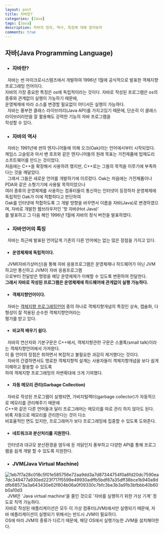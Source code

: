 ```yaml
---
layout: post
title: 자바란?
categories: [Java]
tags: [Java]
description: 자바의 정의, 역사, 특징에 대해 알아보자
comments: true
---
```


## 자바(Java Programming Language)
* ### 자바란?  
&nbsp;&nbsp;자바는 썬 마이크로시스템즈에서 개발하여 1996년 1월에 공식적으로 발표한 객체지향 프로그래밍 언어이다.  
자바의 가장 중요한 특징은 os에 독립적이라는 것이다. 자바로 작성된 프로그램은 os의 종류와 관계없이 실행이 가능하기 때문에,  
운영체제에 따라 소스를 변경할 필요없이 어디서든 실행이 가능하다.  
&nbsp;&nbsp;자바는 풍부한 클래스 라이브러리(Java API)를 가지고있기 때문에, 단순히 이 클래스 라이브러리만을 잘 활용해도 강력한 기능의 자바 프로그램을  
작성할 수 있다.
  
* ### 자바의 역사  
&nbsp;&nbsp;자바는 1991년에 썬의 엔지니어들에 의해 오크(Oak)라는 언어에서부터 시작되었다.  
제임스 고슬링과 아서 밴 호프와 같은 엔지니어들의 원래 목표는 가전제품에 탑재도리 소프트웨어를 만드는 것이었다.  
처음에는 C++을 확장해서 사용하려 했지만, C++로는 그들의 목적을 이루기에 부족하다는 것을 깨달았다.  
&nbsp;&nbsp;그래서 그들은 새로운 언어를 개발하기에 이르렀다. Oak는 처음에는 가전제품이나 PDA와 같은 소형기기에 사용될 목적이었으나  
여러 종류의 운영체제를 사용하는 컴퓨터들이 통신하는 인터넷이 등장하자 운영체제에 독립적인 Oak가 이에 적합하다고 판단하여  
Oak를 인터넷에 적합하도록 그 개발 방향을 바꾸면서 이름을 자바(Java)로 변경하였으며, 자바로 개발한 웹브라우저인 '핫 자바(Hot Java)'  
를 발표하고 그 다음 해인 1996년 1월에 자바의 정식 버전을 발표하였다.

* ### 자바언어의 특징  
&nbsp;&nbsp;자바는 최근에 발표된 언어답게 기존의 다른 언어에는 없는 많은 장점을 가지고 있다.

  * #### 운영체제에 독립적이다.  
  &nbsp;&nbsp;JVM(자바가상머신)을 통해 자바 응용프로그램은 운영체제나 하드웨어가 아닌 JVM하고만 통신하고 JVM이 자바 응용프로그램  
  으로부터 전달받은 명령을 해당 운영체제가 이해할 수 있도록 변환하여 전달한다.  
  **그래서 자바로 작성된 프로그램은 운영체제에 하드웨어에 관게없이 실행 가능하다.**
  
  * #### 객체지향언어이다.  
 &nbsp;&nbsp;자바는 [객체지향 프로그래밍언어](https://ko.wikipedia.org/wiki/%EA%B0%9D%EC%B2%B4_%EC%A7%80%ED%96%A5_%ED%94%84%EB%A1%9C%EA%B7%B8%EB%9E%98%EB%B0%8D) 중의 하나로 객체지향개념의 특징인 상속, 캡슐화, 다형성이 잘 적용된 순수한 객체지향언어라는  
  평가를 받고 있다.
  
  * #### 비교적 배우기 쉽다.  
  &nbsp;&nbsp;자바의 연산자와 기본구문은 C++에서, 객체지향관련 구문은 스몰톡(small talk)이라는 객체지향언어에서 가져왔다.  
  이 들 언어의 장점은 취하면서 복잡하고 불필요한 과감히 제거했다는 것이다.  
  &nbsp;&nbsp;자바의 간결하면서도 명료한 객체지향적 설계는 사용자들이 객체지향개념을 보다 쉽게 이해하고 활용할 수 있도록  
  하여 객체지향 프로그래밍의 저변확대에 크게 기여했다.
  
  * #### 자동 메모리 관리(Garbage Collection)  
  &nbsp;&nbsp;자바로 작성된 프로그램이 실행되면, 가비지털렉터(garbage collector)가 자동적으로 메모리를 관리해주기 때문에  
  C++와 같은 다른 언어들과 달리 프로그래머는 메모리를 따로 관리 하지 않아도 된다. 비록 자동으로 메모리를 관리한다는 것이 다소  
  비효율적인 면도 있지만, 프로그래머가 보다 프로그래밍에 집중할 수 있도록 도와준다.
  
  * #### 네트워크과 분산처리를 지원한다.  
  &nbsp;&nbsp;인터넷과 대규모 분산환경을 염두에 둔 까닭인지 풍부하고 다양한 API를 통해 프로그램을 쉽게 개발 할 수 있도록 지원한다.
  
* ### JVM(Java Virtual Machine)  
![1eb7f7a28c018c5f01e585756e72aa9dd3a7d87344754f0a6fd20dc7590ea7dc349477a930ed223f717f5599e49930adffb5bdf87a35dff38bce1b940a9ddfb68573a3a643430e62f804b06a0f09330c7bfc3be3b3a91b3bfbbb40b60b0a10d3](https://user-images.githubusercontent.com/36055500/54473781-c18dea00-481f-11e9-8b2f-ed8a3e577491.gif)  
&nbsp;&nbsp;JVM은 'Java virtual machine'을 줄인 것으로 '자바를 실행하기 위한 가상 기계' 정도로 직역 가능하다.  
자바로 작성된 애플리케이션은 모두 이 가상 컴퓨터(JVM)에서만 실행되기 때문에, 자바 애플리케이션이 실행되기 위해서는 반드시 JVM이 필요하다.  
OS에 따라 JVM의 종류가 다르기 때문에, 해당 OS에서 실행가능한 JVM을 설치해야한다.


  
